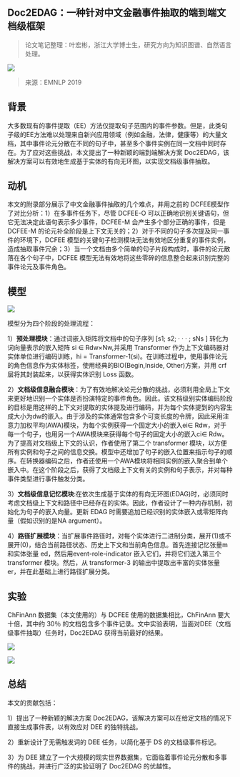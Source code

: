 
## Doc2EDAG：一种针对中文金融事件抽取的端到端文档级框架

> 论文笔记整理：叶宏彬，浙江大学博士生，研究方向为知识图谱、自然语言处理。

![](img/Doc2EDAG：一种针对中文金融事件抽取的端到端文档级框架.md_1.png)

> 来源：EMNLP 2019



## **背景**

大多数现有的事件提取（EE）方法仅提取句子范围内的事件参数。但是，此类句子级的EE方法难以处理来自新兴应用领域（例如金融，法律，健康等）的大量文档，其中事件论元分散在不同的句子中，甚至多个事件实例在同一文档中同时存在。为了应对这些挑战，本文提出了一种新颖的端到端解决方案 Doc2EDAG，该解决方案可以有效地生成基于实体的有向无环图，以实现文档级事件抽取。

## **动机**

本文的附录部分展示了中文金融事件抽取的几个难点，并用之前的 DCFEE模型作了对比分析：1）在多事件任务下，尽管 DCFEE-O 可以正确地识别关键语句，但它无法决定此语句表示多少事件，DCFEE-M 会产生多个部分正确的事件，但是 DCFEE-M 的论元补全阶段是上下文无关的；2）对于不同的句子多次提及同一事件的环境下，DCFEE 模型的关键句子检测模块无法有效地区分重复的事件实例，造成抽取事件冗余；3）当一个文档由多个简单的句子片段构成时，事件的论元散落在各个句子中，DCFEE 模型无法有效地将这些零碎的信息整合起来识别完整的事件论元及事件角色。


## **模型**

![](img/Doc2EDAG：一种针对中文金融事件抽取的端到端文档级框架.md_2.png)

模型分为四个阶段的处理流程：

1）**预处理模块**：通过词嵌入矩阵将文档中的句子序列 [s1; s2; · · · ; sNs ] 转化为词向量表示的嵌入矩阵 si ∈ Rdw×Nw,并采用 Transformer 作为上下文编码器对实体单位进行编码训练，hi = Transformer-1(si)。在训练过程中，使用事件论元的角色信息作为实体标签，使用经典的BIO(Begin,Inside, Other)方案，并用 crf 层将其封装起来，以获得实体识别 Loss 函数。

2）**文档级信息融合模块**：为了有效地解决论元分散的挑战，必须利用全局上下文来更好地识别一个实体是否扮演特定的事件角色。因此，该文档级别实体编码阶段的目标是用这样的上下文对提取的实体提及进行编码，并为每个实体提到的内容生成大小为dw的嵌入。由于涉及的实体通常包含多个可变长度的令牌，因此采用注意力加权平均(AWA)模块，为每个实例获得一个固定大小的嵌入ei∈ Rdw，对于每一个句子，也用另一个AWA模块来获得每个句子的固定大小的嵌入ci∈ Rdw。为了提高对文档级上下文的认识，作者使用了第二个 transformer 模块，以方便所有实例和句子之间的信息交换。模型中还增加了句子的嵌入位置来指示句子的顺序。在转换器编码之后，作者还使用一个AWA模块将相同实例的嵌入聚合到单个嵌入中。在这个阶段之后，获得了文档级上下文有关的实例和句子表示，并对每种事件类型进行事件触发分类。

3）**文档级信息记忆模块**:在依次生成基于实体的有向无环图(EDAG)时，必须同时考虑文档级上下文和路径中已经存在的实体。因此，作者设计了一种内存机制，初始化为句子的嵌入向量。更新 EDAG 时需要追加已经识别的实体嵌入或零矩阵向量（假如识别的是NA argument）。

4）**路径扩展模块**：当扩展事件路径时，对每个实体进行二进制分类，展开(1)或不展开(0)，结合当前路径状态、历史上下文和当前角色信息。首先连接记忆张量m和实体张量 ed，然后用event-role-indicator 嵌入它们，并将它们送入第三个 transformer 模块。然后，从 transformer-3 的输出中提取出丰富的实体张量 er，并在此基础上进行路径扩展分类。


## **实验**

ChFinAnn 数据集（本文使用的）与 DCFEE 使用的数据集相比，ChFinAnn 要大十倍，其中约 30％ 的文档包含多个事件记录。文中实验表明，当面对DEE（文档级事件抽取）任务时，Doc2EDAG 获得当前最好的结果。

![](img/Doc2EDAG：一种针对中文金融事件抽取的端到端文档级框架.md_3.png)



![](img/Doc2EDAG：一种针对中文金融事件抽取的端到端文档级框架.md_4.png)



## **总结** 

本文的贡献包括：

1）提出了一种新颖的解决方案 Doc2EDAG，该解决方案可以在给定文档的情况下直接生成事件表，以有效应对 DEE 的独特挑战。

2）重新设计了无需触发词的 DEE 任务，以简化基于 DS 的文档级事件标记。

3）为 DEE 建立了一个大规模的现实世界数据集，它面临着事件论元分散和多事件的挑战，并进行广泛的实验证明了 Doc2EDAG 的优越性。


